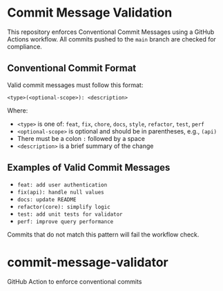 # Commit Message Validation

This repository enforces Conventional Commit Messages using a GitHub Actions workflow. All commits pushed to the `main` branch are checked for compliance.

## Conventional Commit Format

Valid commit messages must follow this format:

```
<type>(<optional-scope>): <description>
```

Where:
- `<type>` is one of: `feat`, `fix`, `chore`, `docs`, `style`, `refactor`, `test`, `perf`
- `<optional-scope>` is optional and should be in parentheses, e.g., `(api)`
- There must be a colon `:` followed by a space
- `<description>` is a brief summary of the change

## Examples of Valid Commit Messages

- `feat: add user authentication`
- `fix(api): handle null values`
- `docs: update README`
- `refactor(core): simplify logic`
- `test: add unit tests for validator`
- `perf: improve query performance`

Commits that do not match this pattern will fail the workflow check.
# commit-message-validator
GitHub Action to enforce conventional commits
